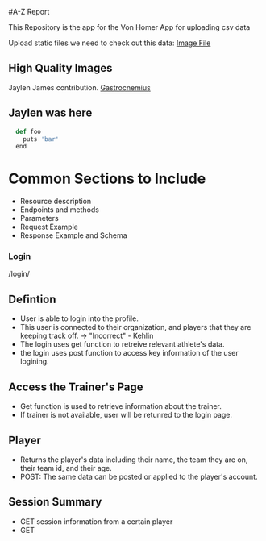 #A-Z Report  

This Repository is the app for the Von Homer App for uploading csv data


Upload static files we need to check out this data: 
[Image File]('https://www.caktusgroup.com/blog/2014/11/10/Using-Amazon-S3-to-store-your-Django-sites-static-and-media-files/')

## High Quality Images
Jaylen James contribution.
[Gastrocnemius]('https://www.docpods.com/Default.aspx?PageID=2526802&A=SearchResult&SearchID=9786305&ObjectID=2526802&ObjectType=1')

## Jaylen was here

```python
  def foo
    puts 'bar'
  end
```
# Common Sections to Include
- Resource description
- Endpoints and methods
- Parameters
- Request Example
- Response Example and Schema


### Login 
/login/

## Defintion 
- User is able to login into the profile.
- This user is connected to their organization, and players that they are keeping track off. -> "Incorrect" - Kehlin
- The login uses get function to retreive relevant athlete's data.
- the login uses post function to access key information of the user logining.

## Access the Trainer's Page
- Get function is used to retrieve information about the trainer.
- If trainer is not available, user will be retunred to the login page.


## Player
- Returns the player's data including their name, the team they are on, their team id, and their age.
- POST: The same data can be posted or applied to the player's account.

## Session Summary
- GET session information from a certain player
- GET 



